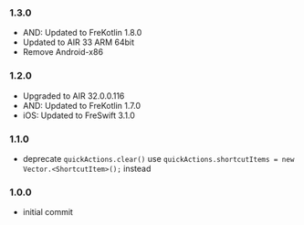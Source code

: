 ### 1.3.0
- AND: Updated to FreKotlin 1.8.0
- Updated to AIR 33 ARM 64bit
- Remove Android-x86

### 1.2.0
- Upgraded to AIR 32.0.0.116
- AND: Updated to FreKotlin 1.7.0
- iOS: Updated to FreSwift 3.1.0

### 1.1.0
- deprecate `quickActions.clear()` use `quickActions.shortcutItems = new Vector.<ShortcutItem>();` instead

### 1.0.0 
- initial commit
